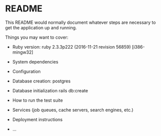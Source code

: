 # README

This README would normally document whatever steps are necessary to get the
application up and running.

Things you may want to cover:

* Ruby version: ruby 2.3.3p222 (2016-11-21 revision 56859) [i386-mingw32]

* System dependencies

* Configuration

* Database creation: postgres

* Database initialization rails db:create

* How to run the test suite

* Services (job queues, cache servers, search engines, etc.)

* Deployment instructions

* ...
